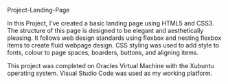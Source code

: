 Project-Landing-Page

In this Project, I’ve created a basic landing page using HTML5 and CSS3. The structure of this page is designed to be elegant and aesthetically pleasing. It follows web design standards using flexbox and nesting flexbox items to create fluid webpage design. CSS styling was used to add style to fonts, colour to page spaces, boarders, buttons, and aligning items.

This project was completed on Oracles Virtual Machine with the Xubuntu operating system. Visual Studio Code was used as my working platform.

